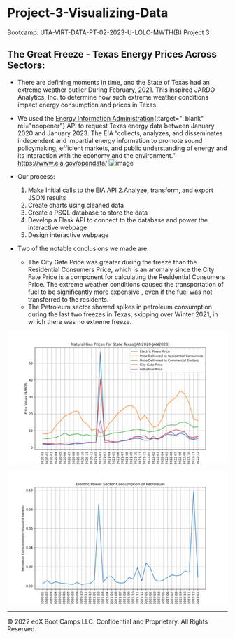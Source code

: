 # Project-3-Visualizing-Data
Bootcamp: UTA-VIRT-DATA-PT-02-2023-U-LOLC-MWTH(B) Project 3

## The Great Freeze - Texas Energy Prices Across Sectors:
- There are defining moments in time, and the State of Texas had an extreme weather outlier During February, 2021. This inspired JARDO Analytics, Inc. to determine how such extreme weather conditions impact energy consumption and prices in Texas.
- We used the [Energy Information Administration](<https://www.eia.gov/opendata/>){:target="_blank" rel="noopener"} API to request Texas energy data between January 2020 and January 2023. The EIA “collects, analyzes, and disseminates independent and impartial energy information to promote sound policymaking, efficient markets, and public understanding of energy and its interaction with the economy and the environment.” <https://www.eia.gov/opendata/>
![image](https://github.com/DataScience-Skills/Project-3-Visualizing-Data/assets/61632673/84ace6e4-a2f9-481d-9252-8b7db2c653dc)
- Our process:
  1. Make Initial calls to the EIA API
  2.Analyze, transform, and export JSON results
  3. Create charts using cleaned data
  4. Create a PSQL database to store the data
  5. Develop a Flask API to connect to the database and power the interactive webpage
  6. Design interactive webpage
 
- Two of the notable conclusions we made are:
  - The City Gate Price was greater during the freeze than the Residential Consumers Price, which is an anomaly since the City Fate Price is a component for calculating the Residential Consumers Price. The extreme weather conditions caused the transportation of fuel to be significantly more expensive , even if the fuel was not transferred to the residents.
  - The Petroleum sector showed spikes in petroleum consumption during the last two freezes in Texas, skipping over Winter 2021, in which there was no extreme freeze.

![Natural Gas Prices](https://github.com/DataScience-Skills/Project-3-Visualizing-Data/raw/main/Images/ng_prices.png)

![Petroleum Consumption](https://github.com/DataScience-Skills/Project-3-Visualizing-Data/raw/main/Images/petroleum_consumption.png)

---

© 2022 edX Boot Camps LLC. Confidential and Proprietary. All Rights Reserved.

